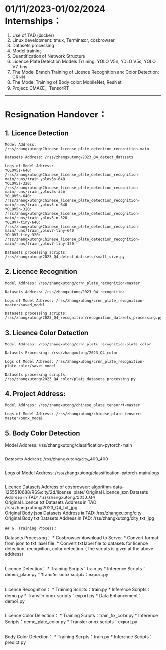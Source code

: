 # 01/11/2023-01/02/2024 Internships：
1. Use of TAD (docker)
2. Linux development: tmux, Terminator, cosbrowser
3. Datasets processing
4. Model training
5. Quantification of Network Structure
6. Licence Plate Detection Models Training: YOLO V5n, YOLO V5s, YOLO V7-tiny
7. The Model Branch Training of Licence Recognition and Color Detection: CRNN
8. The Model Training of Body color: MobileNet, ResNet
9. Project: CMAKE，TensorRT
---------------------------------------------------------------------------
# Resignation Handover：
## 1. Licence Detection
```
Model Address: /rss/zhangxutong/Chinese_license_plate_detection_recognition-main
```   
```
Datasets Address: /rss/zhangxutong/2023_Q4_detect_datasets
```
```
Logs of Model Address:
YOLOV5s-640: /rss/zhangxutong/Chinese_license_plate_detection_recognition-main/runs/train_yolov5s-640
YOLOV5s-320: /rss/zhangxutong/Chinese_license_plate_detection_recognition-main/runs/train_yolov5s-320
YOLOV5n-640: /rss/zhangxutong/Chinese_license_plate_detection_recognition-main/runs/train_yolov5-n-640
YOLOV5n-320: /rss/zhangxutong/Chinese_license_plate_detection_recognition-main/runs/train_yolov5-n-320
YOLOV7-tiny-640: /rss/zhangxutong/Chinese_license_plate_detection_recognition-main/runs/train_yolov7-tiny-640
YOLOV7-tiny-320: /rss/zhangxutong/Chinese_license_plate_detection_recognition-main/runs/train_yolov7-tiny-320
```
```
Datasets processing scripts: /rss/zhangxutong/2023_Q4_detect_datasets/small_size.py
```
## 2. Licence Recognition
```
Model Address: /rss/zhangxutong/crnn_plate_recognition-master
```
```
Datasets Address: /rss/zhangxutong/2023_Q4_recognition
```
```
Logs of Model Address: /rss/zhangxutong/crnn_plate_recognition-master/saved_model
```
```
Datasets processing scripts: /rss/zhangxutong/2023_Q4_recognition/recognition_datasets_processing.py
```
## 3. Licence Color Detection
```
Model Address: /rss/zhangxutong/crnn_plate_recognition-plate_color
```
```
Datasets Processing: /rss/zhangxutong/2023_Q4_color
```
```
Logs of Model Address: /rss/zhangxutong/crnn_plate_recognition-plate_color/saved_model
```
```
Datasets processing scripts: /rss/zhangxutong/2023_Q4_color/plate_datasets_processing.py
```
## 4. Project Address:
``` 
Model Address: /rss/zhangxutong/chinese_plate_tensorrt-master
```
```
Logs of Model Address: /rss/zhangxutong/chinese_plate_tensorrt-master/onnx_model
```
## 5. Body Color Detection
Model Address: /rss/zhangxutong/classification-pytorch-main
```
```
Datasets Address: /rss/zhangxutong/city_400_400
```
```
Logs of Model Address: /rss/zhangxutong/classification-pytorch-main/logs  
```
```
Licence Datasets Address of cosbrowser: algorithm-data-1255510688/RSS/city/2d/license_plate/
Original Licence json Datasets Address in TAD: /rss/zhangxutong/2023_Q4  
Original Licence txt Datasets Address in TAD: /rss/zhangxutong/2023_Q4_txt_jpg   
Original Body json Datasets Address in TAD: /rss/zhangxutong/city  
Original Body txt Datasets Address in TAD: /rss/zhangxutong/city_txt_jpg 
```
## 6. Training Process：
```
Datasets Processing：
    * Cosbrowser download to Server.
    * Convert format from json to txt label file.
    * Convert txt label file to datasets for licence detection, recognition, color detection. (The scripts is given at the above address)
```
```
Licence Detection：
    * Training Scripts：train.py
    * Inference Scripts：detect_plate.py
    * Transfer onnx scripts：export.py
```
```
Licence Recognition：
    * Training Scripts：train.py
    * Inference Scripts：demo.py
    * Transfer onnx scripts：export.py
    * Data Enhancement：demo1.py
```
```
Licence Color Detection：
    * Training Scripts：train_fix_color.py
    * Inference Scripts：demo_plate_color.py
    * Transfer onnx scripts：export.py
```
```
Body Color Detection：
    * Training Scripts：train.py
    * Inference Scripts：predict.py
```

